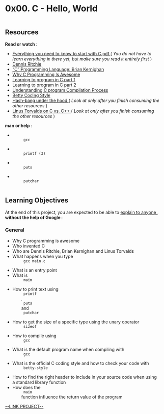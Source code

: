 # 0x00. C - Hello, World

<html>
<div class="panel panel-default" id="project-description">
 <div class="panel-body">
  <p>
   <img alt="" src="https://s3.amazonaws.com/intranet-projects-files/holbertonschool-low_level_programming/212/cisfun.jpg" style=""/>
  </p>
  <h2>
   Resources
  </h2>
  <p>
   <strong>
    Read or watch
   </strong>
   :
  </p>
  <ul>
   <li>
    <a href="https://holbertonintranet.s3.amazonaws.com/uploads/misc/2021/1/d801279f75de6a982a55d752dfd3632909f720f0.pdf?X-Amz-Algorithm=AWS4-HMAC-SHA256&amp;X-Amz-Credential=AKIARDDGGGOU5BHMTQX4%2F20220608%2Fus-east-1%2Fs3%2Faws4_request&amp;X-Amz-Date=20220608T233040Z&amp;X-Amz-Expires=86400&amp;X-Amz-SignedHeaders=host&amp;X-Amz-Signature=0e99f01060897e455f22a89eebce9b11a5c455a33ae0c811627379fdfe1079d1" target="_blank" title="Everything you need to know to start with C.pdf">
     Everything you need to know to start with C.pdf
    </a>
    (
    <em>
     You do not have to learn everything in there yet, but make sure you read it entirely first
    </em>
    )
   </li>
   <li>
    <a href="https://en.wikipedia.org/wiki/Dennis_Ritchie" target="_blank" title="Dennis Ritchie">
     Dennis Ritchie
    </a>
   </li>
   <li>
    <a href="https://www.youtube.com/watch?v=de2Hsvxaf8M" target="_blank" title='"C" Programming Language: Brian Kernighan'>
     “C” Programming Language: Brian Kernighan
    </a>
   </li>
   <li>
    <a href="https://www.youtube.com/watch?v=smGalmxPVYc" target="_blank" title="Why C Programming Is Awesome">
     Why C Programming Is Awesome
    </a>
   </li>
   <li>
    <a href="https://www.youtube.com/watch?v=rk2fK2IIiiQ" target="_blank" title="Learning to program in C part 1">
     Learning to program in C part 1
    </a>
   </li>
   <li>
    <a href="https://www.youtube.com/watch?v=FwpP_MsZWnU" target="_blank" title="Learning to program in C part 2">
     Learning to program in C part 2
    </a>
   </li>
   <li>
    <a href="https://www.youtube.com/watch?v=VDslRumKvRA" target="_blank" title="Understanding C program Compilation Process">
     Understanding C program Compilation Process
    </a>
   </li>
   <li>
    <a href="https://github.com/holbertonschool/Betty/wiki" target="_blank" title="Betty Coding Style">
     Betty Coding Style
    </a>
   </li>
   <li>
    <a href="https://twitter.com/unix_byte/status/1024147947393495040?s=21" target="_blank" title="Hash-bang under the hood">
     Hash-bang under the hood
    </a>
    (
    <em>
     Look at only after you finish consuming the other resources
    </em>
    )
   </li>
   <li>
    <a href="http://harmful.cat-v.org/software/c++/linus" target="_blank" title="Linus Torvalds on C vs. C++">
     Linus Torvalds on C vs. C++
    </a>
    (
    <em>
     Look at only after you finish consuming the other resources
    </em>
    )
   </li>
  </ul>
  <p>
   <strong>
    man or help
   </strong>
   :
  </p>
  <ul>
   <li>
    <code>
     gcc
    </code>
   </li>
   <li>
    <code>
     printf (3)
    </code>
   </li>
   <li>
    <code>
     puts
    </code>
   </li>
   <li>
    <code>
     putchar
    </code>
   </li>
  </ul>
  <h2>
   Learning Objectives
  </h2>
  <p>
   At the end of this project, you are expected to be able to
   <a href="https://fs.blog/feynman-learning-technique/" target="_blank" title="explain to anyone">
    explain to anyone
   </a>
   ,
   <strong>
    without the help of Google
   </strong>
   :
  </p>
  <h3>
   General
  </h3>
  <ul>
   <li>
    Why C programming is awesome
   </li>
   <li>
    Who invented C
   </li>
   <li>
    Who are Dennis Ritchie, Brian Kernighan and Linus Torvalds
   </li>
   <li>
    What happens when you type
    <code>
     gcc main.c
    </code>
   </li>
   <li>
    What is an entry point
   </li>
   <li>
    What is
    <code>
     main
    </code>
   </li>
   <li>
    How to print text using
    <code>
     printf
    </code>
    ,
    <code>
     puts
    </code>
    and
    <code>
     putchar
    </code>
   </li>
   <li>
    How to get the size of a specific type using the unary operator
    <code>
     sizeof
    </code>
   </li>
   <li>
    How to compile using
    <code>
     gcc
    </code>
   </li>
   <li>
    What is the default program name when compiling with
    <code>
     gcc
    </code>
   </li>
   <li>
    What is the official C coding style and how to check your code with
    <code>
     betty-style
    </code>
   </li>
   <li>
    How to find the right header to include in your source code when using a standard library function
   </li>
   <li>
    How does the
    <code>
     main
    </code>
    function influence the return value of the program
   </li>
  </ul>
 </div>
</div>

[--LINK PROJECT--](https://intranet.hbtn.io/projects/212)
</html>